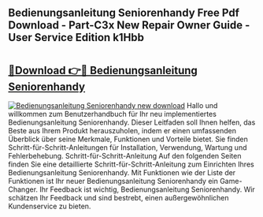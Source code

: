 ## Bedienungsanleitung Seniorenhandy Free Pdf Download - Part-C3x New Repair Owner Guide - User Service Edition k1Hbb

# <h2><a href="http://df4uve.blite.top/?on=Bedienungsanleitung+Seniorenhandy">🔗Download 👉🔴 Bedienungsanleitung Seniorenhandy</a></h2>

[![Bedienungsanleitung Seniorenhandy new download](https://i.imgur.com/lujVjoI.png)](http://df4uve.blite.top/?on=Bedienungsanleitung+Seniorenhandy)
Hallo und willkommen zum Benutzerhandbuch für Ihr neu implementiertes Bedienungsanleitung Seniorenhandy. Dieser Leitfaden soll Ihnen helfen, das Beste aus Ihrem Produkt herauszuholen, indem er einen umfassenden Überblick über seine Merkmale, Funktionen und Vorteile bietet. Sie finden Schritt-für-Schritt-Anleitungen für Installation, Verwendung, Wartung und Fehlerbehebung. Schritt-für-Schritt-Anleitung Auf den folgenden Seiten finden Sie eine detaillierte Schritt-für-Schritt-Anleitung zum Einrichten Ihres Bedienungsanleitung Seniorenhandy. Mit Funktionen wie der Liste der Funktionen ist Ihr neuer Bedienungsanleitung Seniorenhandy ein Game-Changer. Ihr Feedback ist wichtig, Bedienungsanleitung Seniorenhandy. Wir schätzen Ihr Feedback und sind bestrebt, einen außergewöhnlichen Kundenservice zu bieten.
